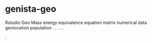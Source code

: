 # genista-geo
Rstudio Geo Mass energy equivalence equation matrix numerical data geolocation population
.
.
.
.
.




.














